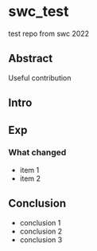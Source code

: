 # swc_test
test repo from swc 2022

## Abstract
Useful contribution

## Intro

## Exp

### What changed
- item 1
- item 2

## Conclusion
- conclusion 1
- conclusion 2
- conclusion 3

